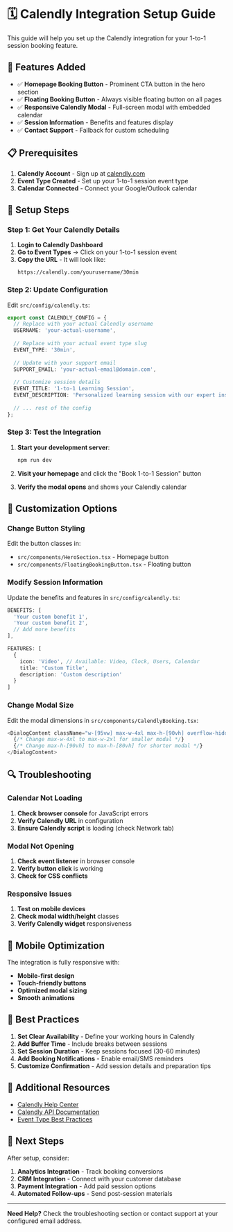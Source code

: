# 🗓️ Calendly Integration Setup Guide

This guide will help you set up the Calendly integration for your 1-to-1 session booking feature.

## 🚀 **Features Added**

- ✅ **Homepage Booking Button** - Prominent CTA button in the hero section
- ✅ **Floating Booking Button** - Always visible floating button on all pages
- ✅ **Responsive Calendly Modal** - Full-screen modal with embedded calendar
- ✅ **Session Information** - Benefits and features display
- ✅ **Contact Support** - Fallback for custom scheduling

## 📋 **Prerequisites**

1. **Calendly Account** - Sign up at [calendly.com](https://calendly.com)
2. **Event Type Created** - Set up your 1-to-1 session event type
3. **Calendar Connected** - Connect your Google/Outlook calendar

## 🔧 **Setup Steps**

### **Step 1: Get Your Calendly Details**

1. **Login to Calendly Dashboard**
2. **Go to Event Types** → Click on your 1-to-1 session event
3. **Copy the URL** - It will look like:
   ```
   https://calendly.com/yourusername/30min
   ```

### **Step 2: Update Configuration**

Edit `src/config/calendly.ts`:

```typescript
export const CALENDLY_CONFIG = {
  // Replace with your actual Calendly username
  USERNAME: 'your-actual-username',
  
  // Replace with your actual event type slug
  EVENT_TYPE: '30min',
  
  // Update with your support email
  SUPPORT_EMAIL: 'your-actual-email@domain.com',
  
  // Customize session details
  EVENT_TITLE: '1-to-1 Learning Session',
  EVENT_DESCRIPTION: 'Personalized learning session with our expert instructor',
  
  // ... rest of the config
};
```

### **Step 3: Test the Integration**

1. **Start your development server**:
   ```bash
   npm run dev
   ```

2. **Visit your homepage** and click the "Book 1-to-1 Session" button

3. **Verify the modal opens** and shows your Calendly calendar

## 🎨 **Customization Options**

### **Change Button Styling**

Edit the button classes in:
- `src/components/HeroSection.tsx` - Homepage button
- `src/components/FloatingBookingButton.tsx` - Floating button

### **Modify Session Information**

Update the benefits and features in `src/config/calendly.ts`:

```typescript
BENEFITS: [
  'Your custom benefit 1',
  'Your custom benefit 2',
  // Add more benefits
],

FEATURES: [
  {
    icon: 'Video', // Available: Video, Clock, Users, Calendar
    title: 'Custom Title',
    description: 'Custom description'
  }
]
```

### **Change Modal Size**

Edit the modal dimensions in `src/components/CalendlyBooking.tsx`:

```typescript
<DialogContent className="w-[95vw] max-w-4xl max-h-[90vh] overflow-hidden p-0">
  {/* Change max-w-4xl to max-w-2xl for smaller modal */}
  {/* Change max-h-[90vh] to max-h-[80vh] for shorter modal */}
</DialogContent>
```

## 🔍 **Troubleshooting**

### **Calendar Not Loading**

1. **Check browser console** for JavaScript errors
2. **Verify Calendly URL** in configuration
3. **Ensure Calendly script** is loading (check Network tab)

### **Modal Not Opening**

1. **Check event listener** in browser console
2. **Verify button click** is working
3. **Check for CSS conflicts**

### **Responsive Issues**

1. **Test on mobile devices**
2. **Check modal width/height** classes
3. **Verify Calendly widget** responsiveness

## 📱 **Mobile Optimization**

The integration is fully responsive with:
- **Mobile-first design**
- **Touch-friendly buttons**
- **Optimized modal sizing**
- **Smooth animations**

## 🎯 **Best Practices**

1. **Set Clear Availability** - Define your working hours in Calendly
2. **Add Buffer Time** - Include breaks between sessions
3. **Set Session Duration** - Keep sessions focused (30-60 minutes)
4. **Add Booking Notifications** - Enable email/SMS reminders
5. **Customize Confirmation** - Add session details and preparation tips

## 🔗 **Additional Resources**

- [Calendly Help Center](https://help.calendly.com/)
- [Calendly API Documentation](https://developer.calendly.com/)
- [Event Type Best Practices](https://help.calendly.com/hc/en-us/articles/360020052833-Event-Type-Best-Practices)

## 🚀 **Next Steps**

After setup, consider:
1. **Analytics Integration** - Track booking conversions
2. **CRM Integration** - Connect with your customer database
3. **Payment Integration** - Add paid session options
4. **Automated Follow-ups** - Send post-session materials

---

**Need Help?** Check the troubleshooting section or contact support at your configured email address.

